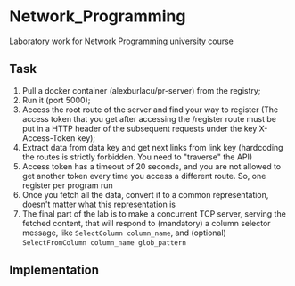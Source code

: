 # Network_Programming
Laboratory work for Network Programming university course

## Task
1. Pull a docker container (alexburlacu/pr-server) from the registry;
2. Run it (port 5000);
3. Access the root route of the server and find your way to register (The access token that you get after accessing the /register route must be put in a HTTP header of the subsequent requests under the key X-Access-Token key);
4. Extract data from data key and get next links from link key (hardcoding the routes is strictly forbidden. You need to "traverse" the API)
6. Access token has a timeout of 20 seconds, and you are not allowed to get another token every time you access a different route. So, one register per program run
7. Once you fetch all the data, convert it to a common representation, doesn't matter what this representation is
8. The final part of the lab is to make a concurrent TCP server, serving the fetched content, that will respond to (mandatory) a column selector message, like `SelectColumn column_name`, and (optional) `SelectFromColumn column_name glob_pattern`

## Implementation
